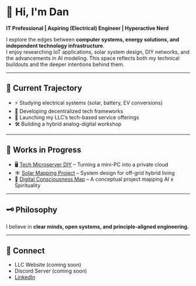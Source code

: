 # 👋 Hi, I'm Dan
**IT Professional | Aspiring (Electrical) Engineer | Hyperactive Nerd**

I explore the edges between **computer systems, energy solutions, and independent technology infrastructure**.  
I enjoy researching IoT applications, solar system design, DIY networks, and the advancements in AI modeling.
This space reflects both my technical buildouts and the deeper intentions behind them.

---

## 🚀 Current Trajectory
- ⚡ Studying electrical systems (solar, battery, EV conversions)
- 🧠 Developing decentralized tech frameworks
- 🔧 Launching my LLC’s tech-based service offerings
- 🛠️ Building a hybrid analog-digital workshop

---

## 🧩 Works in Progress
- 🖥️ [Tech Microserver DIY](#) – Turning a mini-PC into a private cloud
- ☀️ [Solar Mapping Project](#) – System design for off-grid hybrid living
- 🧬 [Digital Consciousness Map](#) – A conceptual project mapping AI x Spirituality

---

## 🗝️ Philosophy  
I believe in **clear minds, open systems, and principle-aligned engineering.**

---

## 🔗 Connect
- LLC Website (coming soon)
- Discord Server (coming soon)
- [LinkedIn](#)
